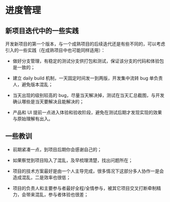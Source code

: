 # 进度管理

## 新项目迭代中的一些实践

开发新项目的第一个版本，与一个成熟项目的后续迭代还是有些不同的，可以考虑引入的一些实践（在成熟项目中也可能同样适用）：

- 做好分支管理，有稳定的测试分支供打包和测试，保证该分支的代码和体验包是一致的；

- 建立 daily build 机制，一天固定时间发一到两版，开发集中流转 bug 单负责人，避免版本混乱；

- 当天出现的级别较高的 bug，尽量当天解决掉，测试在当天汇总截图，与开发确认哪些是当天要解决且能解决的；

- 产品和 UI 提前一点进入体验和验收阶段，避免在测试后期才发现实现的效果与原始理解有出入。

## 一些教训

- 前期紧凑一点，到项目后期你会感谢自己的；

- 如果察觉到项目陷入了混乱，及早梳理清楚，找出问题所在；

- 项目的技术方案最好是由一个人主导完成，很多情况下这部分多人协作一是会造成混乱，二是效率也很低；

- 项目的负责人和主要参与者最好全程/全情参与，被其它项目交叉打断牵制精力，会带来混乱，参与者体验也很差；
